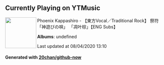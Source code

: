 ## Currently Playing on YTMusic

[<img align="left" width="100" src="https://i.ytimg.com/vi/az2Q7pjClYM/sddefault.jpg?sqp=-oaymwEWCJADEOEBIAQqCghqEJQEGHgg6AJIWg&rs">](https://music.youtube.com/channel/UCmGMR_bG6xx9AAiPbxTr_RQ)

Phoenix Kappashiro - 【東方Vocal／Traditional Rock】 祭符「神遊びの唄」 「凋叶棕」【ENG Subs】

**Albums**: undefined

Last updated at 08/04/2020 13:10

#### Generated with [20chan/github-now](https://github.com/20chan/github-now)


<!--
**20chan/20chan** is a ✨ _special_ ✨ repository because its `README.md` (this file) appears on your GitHub profile.

Here are some ideas to get you started:

- 🔭 I’m currently working on ...
- 🌱 I’m currently learning ...
- 👯 I’m looking to collaborate on ...
- 🤔 I’m looking for help with ...
- 💬 Ask me about ...
- 📫 How to reach me: ...
- 😄 Pronouns: ...
- ⚡ Fun fact: ...
-->
